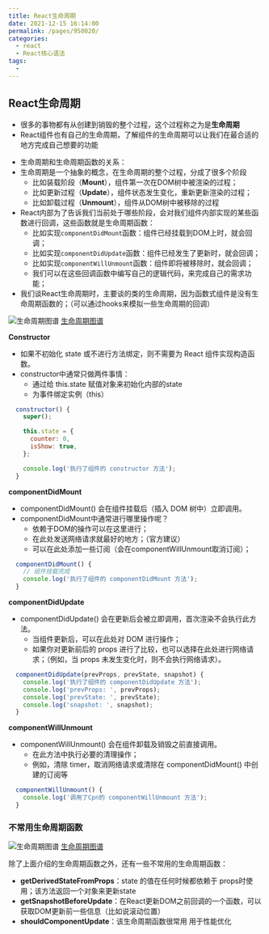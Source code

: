 ```yaml
---
title: React生命周期
date: 2021-12-15 16:14:00
permalink: /pages/950020/
categories:
  - react
  - React核心语法
tags:
  - 
---
```

## React生命周期

- 很多的事物都有从创建到销毁的整个过程，这个过程称之为是**生命周期**
- React组件也有自己的生命周期，了解组件的生命周期可以让我们在最合适的地方完成自己想要的功能

<!-- more -->

- 生命周期和生命周期函数的关系：
- 生命周期是一个抽象的概念，在生命周期的整个过程，分成了很多个阶段
  - 比如装载阶段（**Mount**），组件第一次在DOM树中被渲染的过程；
  - 比如更新过程（**Update**），组件状态发生变化，重新更新渲染的过程；
  - 比如卸载过程（**Unmount**），组件从DOM树中被移除的过程
- React内部为了告诉我们当前处于哪些阶段，会对我们组件内部实现的某些函数进行回调，这些函数就是生命周期函数：
  - 比如实现`componentDidMount`函数：组件已经挂载到DOM上时，就会回调；
  - 比如实现`componentDidUpdate`函数：组件已经发生了更新时，就会回调；
  - 比如实现`componentWillUnmount`函数：组件即将被移除时，就会回调；
  - 我们可以在这些回调函数中编写自己的逻辑代码，来完成自己的需求功能；
- 我们谈React生命周期时，主要谈的类的生命周期，因为函数式组件是没有生命周期函数的；（可以通过hooks来模拟一些生命周期的回调）

![生命周期图谱](https://cdn.jsdelivr.net/gh/bymori/image-PicX@main/img/lnh6siwctc-1639386097846.png)
[生命周期图谱](https://projects.wojtekmaj.pl/react-lifecycle-methods-diagram/)

**Constructor**

- 如果不初始化 state 或不进行方法绑定，则不需要为 React 组件实现构造函数。
- constructor中通常只做两件事情：
  - 通过给 this.state 赋值对象来初始化内部的state
  - 为事件绑定实例（this）

```js
  constructor() {
    super();

    this.state = {
      counter: 0,
      isShow: true,
    };

    console.log('执行了组件的 constructor 方法');
  }
```

**componentDidMount**

- componentDidMount() 会在组件挂载后（插入 DOM 树中）立即调用。
- componentDidMount中通常进行哪里操作呢？
  - 依赖于DOM的操作可以在这里进行；
  - 在此处发送网络请求就最好的地方；（官方建议）
  - 可以在此处添加一些订阅（会在componentWillUnmount取消订阅）；

```js
  componentDidMount() {
    // 组件挂载完成
    console.log('执行了组件的 componentDidMount 方法');
  }
```

**componentDidUpdate**

- componentDidUpdate() 会在更新后会被立即调用，首次渲染不会执行此方法。
  - 当组件更新后，可以在此处对 DOM 进行操作；
  - 如果你对更新前后的 props 进行了比较，也可以选择在此处进行网络请求；（例如，当 props 未发生变化时，则不会执行网络请求）。

```js
  componentDidUpdate(prevProps, prevState, snapshot) {
    console.log('执行了组件的 componentDidUpdate 方法');
    console.log('prevProps: ', prevProps);
    console.log('prevState: ', prevState);
    console.log('snapshot: ', snapshot);
  }
```

**componentWillUnmount**

- componentWillUnmount() 会在组件卸载及销毁之前直接调用。
  - 在此方法中执行必要的清理操作；
  - 例如，清除 timer，取消网络请求或清除在 componentDidMount() 中创建的订阅等

```js
  componentWillUnmount() {
    console.log('调用了Cpn的 componentWillUnmount 方法');
  }
```

### 不常用生命周期函数

![生命周期图谱](https://cdn.jsdelivr.net/gh/bymori/image-PicX@main/img/qu62xtrmj6-1639395533574.png)
[生命周期图谱](https://projects.wojtekmaj.pl/react-lifecycle-methods-diagram/)

除了上面介绍的生命周期函数之外，还有一些不常用的生命周期函数：

- **getDerivedStateFromProps**：state 的值在任何时候都依赖于 props时使用；该方法返回一个对象来更新state
- **getSnapshotBeforeUpdate**：在React更新DOM之前回调的一个函数，可以获取DOM更新前一些信息（比如说滚动位置）
- **shouldComponentUpdate**：该生命周期函数很常用 用于性能优化